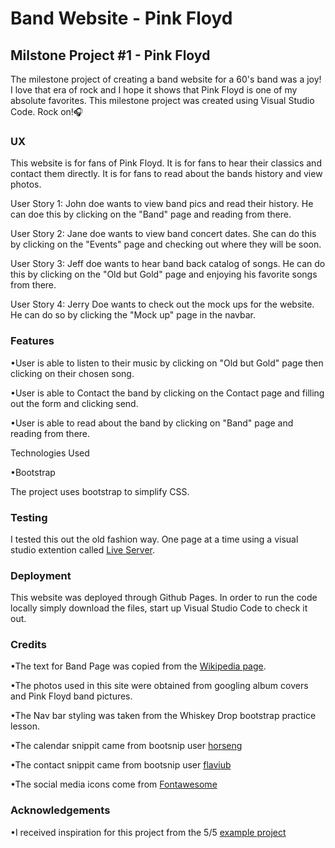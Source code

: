 # Band Website - Pink Floyd

## Milstone Project #1 - Pink Floyd

The milestone project of creating a band website for a 60's band was a joy! I love that era of rock and I hope it shows that Pink Floyd is one of my absolute favorites. This milestone project was created using Visual Studio Code. Rock on!🎧

### UX

This website is for fans of Pink Floyd. It is for fans to hear their classics and contact them directly. It is for fans to read about the bands history and view photos.

User Story 1:
John doe wants to view band pics and read their history. He can doe this by clicking on the "Band" page and reading from there.

User Story 2:
Jane doe wants to view band concert dates. She can do this by clicking on the "Events" page and checking out where they will be soon.

User Story 3:
Jeff doe wants to hear band back catalog of songs. He can do this by clicking on the "Old but Gold" page and enjoying his favorite songs from there.

User Story 4:
Jerry Doe wants to check out the mock ups for the website. He can do so by clicking the "Mock up" page in the navbar.

### Features

•User is able to listen to their music by clicking on "Old but Gold" page then clicking on their chosen song.

•User is able to Contact the band by clicking on the Contact page and filling out the form and clicking send.

•User is able to read about the band by clicking on "Band" page and reading from there.

Technologies Used

•Bootstrap

The project uses bootstrap to simplify CSS.

### Testing

I tested this out the old fashion way. One page at a time using a visual studio extention called [Live Server](https://marketplace.visualstudio.com/items?itemName=ritwickdey.LiveServer).

### Deployment

This website was deployed through Github Pages. In order to run the code locally simply download the files, start up Visual Studio Code to check it out.

### Credits

•The text for Band Page was copied from the [Wikipedia page](https://en.wikipedia.org/wiki/Pink_Floyd).

•The photos used in this site were obtained from googling album covers and Pink Floyd band pictures.

•The Nav bar styling was taken from the Whiskey Drop bootstrap practice lesson.

•The calendar snippit came from bootsnip user [horseng](https://bootsnipp.com/snippets/VgzeR)

•The contact snippit came from bootsnip user [flaviub](https://bootsnipp.com/snippets/Q0k96)

•The social media icons come from [Fontawesome](https://fontawesome.com/)

### Acknowledgements

•I received inspiration for this project from the 5/5 [example project](https://code-institute-solutions.github.io/StudentExampleProjectGradeFive/)
